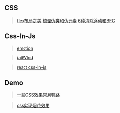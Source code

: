 ## CSS
> [flex布局之美](https://juejin.cn/post/6866914148387651592)
> [梳理伪类和伪元素](https://juejin.cn/post/6976646049456717838)
> [6种清除浮动和BFC](https://juejin.cn/post/6982179919597928485)

## Css-In-Js
> [emotion](https://emotion.sh/docs/introduction)

> [tailWind](https://tailwindcss.com/docs/guides/create-react-app)

> [react css-in-js](https://juejin.cn/post/6935245880568053791)

## Demo
> [一些CSS效果常用套路](https://zhuanlan.zhihu.com/p/158672754)

> [css实现烟花效果](https://juejin.cn/post/6916930617166807054#heading-6)